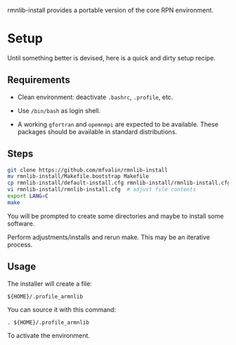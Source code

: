 rmnlib-install provides a portable version of the core RPN environment.

# Setup
Until something better is devised, here is a quick and dirty setup recipe.

## Requirements

* Clean environment: deactivate `.bashrc`, `.profile`, etc.

* Use `/bin/bash` as login shell.

* A working `gfortran` and `opemnmpi` are expected to be available. These packages should be available in standard distributions.

## Steps

```bash
git clone https://github.com/mfvalin/rmnlib-install
mv rmnlib-install/Makefile.bootstrap Makefile
cp rmnlib-install/default-install.cfg rmnlib-install/rmnlib-install.cfg
vi rmnlib-install/rmnlib-install.cfg  # adjust file contents
export LANG=C
make
```

You will be prompted to create some directories and maybe to install some software.

Perform adjustments/installs and rerun make. This may be an iterative process.

## Usage

The installer will create a file:

`${HOME}/.profile_armnlib`

You can source it with this command:

`. ${HOME}/.profile_armnlib`

To activate the environment.
